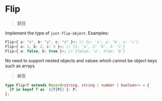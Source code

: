 
# Flip

<BtnGroup 
	issue="https://tsch.js.org/4179/solutions"
	answer="https://github.com/type-challenges/type-challenges/issues/32086"
/>

> 题目

  Implement the type of `just-flip-object`. Examples:

  ```typescript
  Flip<{ a: "x", b: "y", c: "z" }>; // {x: 'a', y: 'b', z: 'c'}
  Flip<{ a: 1, b: 2, c: 3 }>; // {1: 'a', 2: 'b', 3: 'c'}
  Flip<{ a: false, b: true }>; // {false: 'a', true: 'b'}
  ```

  No need to support nested objects and values which cannot be object keys such as arrays

> 解答

```ts
type Flip<T extends Record<string, string | number | boolean>> = {
  [P in keyof T as `${T[P]}`]: P;
};
```
	
